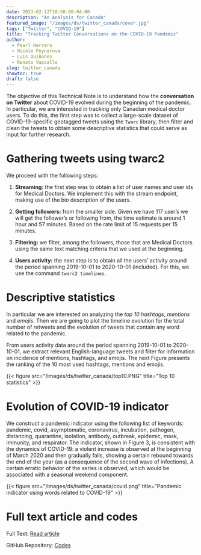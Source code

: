 ```yaml
---
date: 2023-02-12T10:58:08-04:00
description: "An Analysis for Canada"
featured_image: "/images/ds/twitter_canada/cover.jpg"
tags: ["Twitter", "COVID-19"]
title: "Tracking Twitter Conversations on the COVID-19 Pandemic"
author:
  - Pearl Herrero
  - Nicole Poynarova
  - Luis Quiñones
  - Renato Vassallo
slug: twitter_canada
showtoc: true
draft: false
---
```


The objective of this Technical Note is to understand how the **conversation on Twitter** about COVID-19 evolved during the beginning of the pandemic. In particular, we are interested in tracking only Canadian medical doctor users. To do this, the first step was to collect a large-scale dataset of COVID-19-specific geotagged tweets using the `Twarc` library, then filter and clean the tweets to obtain some descriptive statistics that could serve as input for further research.

# Gathering tweets using twarc2

We proceed with the following steps:

1. **Streaming:** the first step was to obtain a list of user names and user ids for Medical Doctors. We implement this with the stream endpoint, making use of the bio description of the users.

2. **Getting followers:** from the smaller side. Given we have 117 user’s we will get the follower’s or following from, the time estimate is around 1 hour and 57 minutes. Based on the rate limit of 15 requests per 15 minutes.

3. **Filtering:** we filter, among the followers, those that are Medical Doctors using the same text matching criteria that we used at the beginning.

4. **Users activity:** the next step is to obtain all the users’ activity around the period spanning 2019-10-01 to 2020-10-01 (included). For this, we use the command `twarc2 timelines`.

# Descriptive statistics

In particular we are interested on analyzing the _top 10 hashtags_, _mentions_ and _emojis_. Then we are going to plot the timeline evolution for the total number of retweets and the evolution of tweets that contain any word related to the pandemic.

From users activity data around the period spanning 2019-10-01 to 2020-10-01, we extract relevant English-language tweets and filter for information on incidence of mentions, hashtags, and emojis. The next Figure presents the ranking of the 10 most used hashtags, mentions and emojis.

{{< figure src="/images/ds/twitter_canada/top10.PNG" title="Top 10 statistics" >}}

# Evolution of COVID-19 indicator

We construct a pandemic indicator using the following list of keywords: pandemic, covid, asymptomatic, coronavirus, incubation, pathogen, distancing, quarantine, isolation, antibody, outbreak, epidemic, mask, immunity, and respirator. The indicator, shown in Figure 3, is consistent with the dynamics of COVID-19: a violent increase is observed at the beginning of March 2020 and then gradually falls, showing a certain rebound towards the end of the year (as a consequence of the second wave of infections). A certain erratic behavior of the series is observed, which would be associated with a seasonal
weekend component.

{{< figure src="/images/ds/twitter_canada/covid.png" title="Pandemic indicator using words related to COVID-19" >}}

# Full text article and codes

Full Text: [Read article](/pdfs/twitter_canada_fv.pdf)

GitHub Repository: [Codes](https://github.com/RenatoVassallo/twitter_analysis_canada.git)
